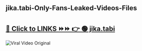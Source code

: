 
 ## jika.tabi-Only-Fans-Leaked-Videos-Files

# <h2><a href="https://mediaupload.pro?jika.tabi">🔗 Click to LINKS ⏩⏩ 👉 🟢 jika.tabi </a></h2>

<a href="https://mediaupload.pro?jika.tabi" rel="nofollow" data-target="animated-image.originalLink"><img src="https://i.ibb.co.com/xMMVF88/686577567.gif" alt="Viral Video Original" style="max-width: 100%; display: inline-block;" data-target="animated-image.originalImage"></a>